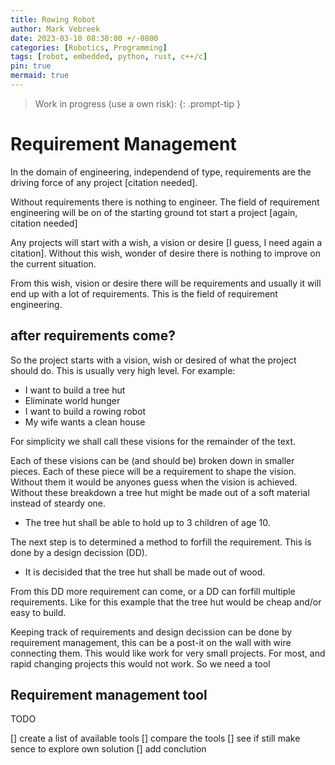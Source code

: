 ```yaml
---
title: Rowing Robot
author: Mark Vebreek
date: 2023-03-10 08:30:00 +/-0800
categories: [Robotics, Programming]
tags: [robot, embedded, python, rust, c++/c]
pin: true
mermaid: true
---
```


> Work in progress (use a own risk):
{: .prompt-tip }

# Requirement Management

In the domain of engineering, independend of type, requirements are the driving force of any project [citation needed]. 

Without requirements there is nothing to engineer. The field of requirement engineering will be on of the starting ground tot start a project [again, citation needed] 

Any projects will start with a wish, a vision or desire [I guess, I need again a citation]. Without this wish, wonder of desire there is nothing to improve on the current situation. 

From this wish, vision or desire there will be requirements and usually it will end up with a lot of requirements. This is the field of requirement engineering. 

## after requirements come? 

So the project starts with a vision, wish or desired of what the project should do. This is usually very high level. For example:

- I want to build a tree hut
- Eliminate world hunger
- I want to build a rowing robot
- My wife wants a clean house

For simplicity we shall call these visions for the remainder of the text. 

Each of these visions can be (and should be) broken down in smaller pieces. Each of these piece will be a requirement to shape the vision. Without them it would be anyones guess when the vision is achieved. Without these breakdown a tree hut might be made out of a soft material instead of steardy one. 

- The tree hut shall be able to hold up to 3 children of age 10. 

The next step is to determined a method to forfill the requirement. This is done by a design decission (DD). 

- It is decisided that the tree hut shall be made out of wood. 

From this DD more requirement can come, or a DD can forfill multiple requirements. Like for this example that the tree hut would be cheap and/or easy to build.

Keeping track of requirements and design decission can be done by requirement management, this can be a post-it on the wall with wire connecting them. This would like work for very small projects. For most, and rapid changing projects this would not work. So we need a tool

## Requirement management tool

TODO

[] create a list of available tools
[] compare the tools
[] see if still make sence to explore own solution
[] add conclution




